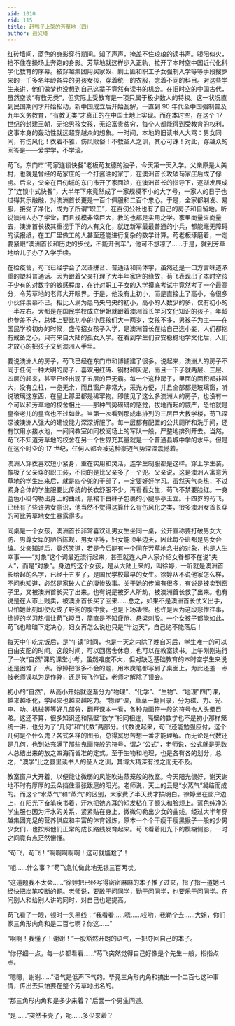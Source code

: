 ```yaml
---
aid: 1010
zid: 115
title: 赶鸭子上架的芳草地（四）
author: 聂义峰
---
```


红砖墙间，蓝色的身影穿行期间。知了声声，掩盖不住琅琅的读书声。骄阳似火，挡不住在操场上奔跑的身影。芳草地就这样步入正轨，拉开了本时空中国近代化科学化教育的序幕。被穿越集团用买家奴、剿土匪和职工子女强制入学等等手段搜罗来的一千多名年龄各异的男孩女孩，穿着统一的衣服，念着不同的科目。对这些学生来讲，他们做梦也没想到自己这辈子竟然有读书的机会。在旧时空的中国古代，虽然空谈“有教无类”，但实际上受教育是一项只属于极少数人的特权。这一状况直到民国期间才开始松动，新中国成立后开始瓦解，一直到 90 年代全中国强制普及九年义务教育，“有教无类”才真正的在中国土地上实现。而在本时空，在这个 17 世纪的封建王朝，无论男孩女孩，无论富贵贫穷，每个人都能得到受教育的权利，这事本身的轰动性就远超穿越众的想象。一时间，本地的旧读书人大骂：男女同间，有伤风化！衣着不雅，伤风败俗！不教圣人之训，其心可诛！对此，穿越众的回答是——爱学学，不学滚。

苟飞，东门市“苟家连锁快餐”老板苟友德的独子，今天第一天入学。父亲原是大美村，也就是曾经的苟家庄的一个打酱油的家丁，在澳洲首长攻破苟家庄后成了俘虏。后来，父亲在百仞城的东门市开了家面馆，在澳洲首长的指导下，逐渐发展成了“连锁中式快餐”，大半年下来竟然成了一家规模不小的大字号，一家人的日子也过得其乐融融，对澳洲首长更是一百个佩服和二百个忠心。于是，全家都剃发、易服，接受了净化，成为了所谓“职工”，在百仞公社也有了自己的房子和自留地。听说澳洲人办了学堂，而且规模非常巨大，教的也都是实用之学。家里商量来商量去，澳洲首长极其重视手下的人有文化，就连新军最最普通的小兵，都能毫无障碍的读报纸，在工厂里做工的人甚至还能进行复杂的数学计算。苟老板琢磨着，一定要紧跟“澳洲首长和历史的步伐，不能开倒车”，他可不想凉了……于是，就到芳草地给儿子办了入学手续。

在检疫营，苟飞已经学会了汉语拼音、普通话和简体字，虽然还是一口方言味道浓重的塑料普通话。因为跟着父亲打理了大半年家店的缘故，苟飞表现出了本时空孩子少有的对数字的敏感程度，在针对职工子女的入学摸底考试中竟然考了一个最高分，令芳草地的老师大开眼界。于是，他没有上初小，而是直接上了高小，令很多小伙伴羡慕不已。相比人满为患乌央乌央的初小，高小的人数少的多，仅有初小的一半左右。大都是在国民学校成立伊始就跟着澳洲首长学习文化知识的孩子，年龄也参差不齐，总体上要比初小的小屁孩们大一两岁，女孩不多，男孩子为主——在国民学校初办的时候，盛传招女孩子入学，是澳洲首长在给自己选小妾，人们都抱有戒备之心，只有来自大陆的孤女入学。在看到学生们安安稳稳地学文化后，人们才放心的把孩子交到澳洲人手里。

要说澳洲人的房子，苟飞已经在东门市和博铺建了很多。说起来，澳洲人的房子不同于任何一种大明的房子，喜欢用红砖、钢材和灰泥，而且一下子就两层、三层、四层的起来，甚至已经出现了五层的巨无霸。每一个这种房子，里面的面积都非常大，没有立柱，一览无余，而且窗户非常大，采光方便，并且全部都是玻璃窗，听说玻璃这东西，在皇上那里都是稀罕物。即使见了这么多澳洲人的房子，也没有一个可以和芳草地的校舍相比——那种气势磅礴的感觉，拔地而起的威严，恐怕就是皇帝老儿的皇宫也不过如此。当第一次看到那成串排列的三层巨大教学楼，苟飞深深被澳洲人强大的建设能力深深折服了。每一层都有配置的公共厕所和洗手间，还有饮用水接水池，一间间教室如同校阅场上的军队一般，严整地排列开去。当然，苟飞不知道芳草地的校舍在另一个世界充其量就是一个普通县城中学的水平。但是在这个时空的 17 世纪，任何人都会被这种豪迈气势深深震撼着。

澳洲人穿衣喜欢短小紧身，重在实用和灵活，连学生制服都是这样。穿上学生装，像极了父亲穿的职工装，不同的是比父亲多了一个兜。父亲说，这是澳洲人寓意芳草地的学生出来后，就是四个兜的干部了，一定要好好学习。虽然天气炎热，不过紧身合体的学生服要比传统的长衣舒服不少。再看看女生，苟飞不禁要脸红。一身蓝色小褂勾勒出身上的曲线，黑裙下白袜子包裹的小腿亭亭玉立。十四岁的苟飞，已经有了些许男女意识，他当然不觉得这算什么有伤风化之类，很多澳洲女首长穿的可比芳草地女生暴露得多。

同桌是一个女孩，澳洲首长非常喜欢让男女生坐同一桌，公开宣称要打破男女大防、男尊女卑的陋俗陈规，男女平等，妇女能顶半边天，因此每个班都是男女合编。父亲知道后，竟然笑道，若是今后能有一个同在芳草地念书的对象，也是人生幸事——“对象”这个词最近流行起来，甚至就连大户人家介绍女眷都不在说“夫人”，而是“对象”。身边的这个女孩，是从大陆上来的，叫徐婷，一听就是澳洲首长给起的名字，已经十五岁了，是国民学校最早的女生。徐婷从不说他家怎么样，不问也知道，必然是家破人亡的凄惨故事。关于她的传闻有很多，有说是被卖到窑子里，又被澳洲首长买了出来。也有说是被歹人所劫，被澳洲首长救了出来。也有说是在人市上贱卖，被澳洲首长买了回来……总之，如果不是澳洲首长仗义出手，只怕她此刻即使没成了野狗的腹中食，也是下场凄惨。也许是因为这段悲惨往事，徐婷的学习热情让苟飞瞠目，简直是不知疲倦、悬梁刺股。一个女孩子都能如此，苟飞也暗暗下定决心，妇女再怎么说也只是“半边天”，自己绝不能落后！

每天中午吃完饭后，是“午读”时间，也是一天之内除了晚自习后，学生唯一的可以自由支配的时间。这段时间，可以回宿舍休息，也可以在教室读书。上午刚刚进行了一次“自然”课的课堂小考，虽然难度不大，但对缺乏基础教育的本时空学生来说还是困难了一点。徐婷把很多不会的题，用木炭笔都写到了桌面上，为此还差一点被老师误以为是作弊，还是苟飞作证，老师才解除了误会。

初小的“自然”，从高小开始就逐渐分为“物理”、“化学”、“生物”、“地理”四门课，越来越细化，学起来也越来越吃力。“物理”课，草草一翻目录，分为磁、力、光、电、功、机械等等好几部分，翻开课本一看，各种鬼画符一般的符号令人头晕目眩。这还不算，很多知识还和隔壁“数学”相同相连，隔壁的数学也不是初小那样笼统一讲，也分为了“几何”和“代数”两部分。代数说起来，苟飞还能勉强应付，这个几何是个什么鬼？各式各样的图形，总得冥思苦想一番才能理解。而无论是代数还是几何，也到处充满了那些鬼画符般的符号，谓之“公式”，老师说，公式就是无数人总结出来的放之四海而皆准的定式。至于生物和地理，也是各有各的划分，总之，“澳学”比之县里读书人的圣人之训，其博大精深有过之而无不及。

教室窗户大开着，以便能让微弱的风能吹进蒸笼般的教室。今天阳光很好，谢天谢地不时有厚厚的云朵挡住嚣张跋扈的阳光。老师说，天上的云是“水蒸气”凝结而成的。而这个“水蒸气”和“蒸汽”的区别，大家费了半天劲才搞明白。徐婷坐在窗户边上，在阳光下奋笔疾书着，汗水把她齐耳的短发粘在了额头和脸颊上。蓝色纯净的学生服也因为汗水的关系，紧紧贴在身上，微微勾勒出少女的曲线。经过大半年穿越集团充足的营养供应和丰富的体育锻炼，原本一个个干瘦干瘦黑猴子一般的少男少女们，也按照他们正常的成长路线发育起来。苟飞看着阳光下的模糊侧影，一时之间竟有点茫然懵懂。

“苟飞，苟飞！”啊啊啊啊啊！这可就尴尬了！

“呃……什么事？”苟飞急忙做此地无银三百两状。

“这道题我不太会……”徐婷把已经写得密密麻麻的本子推了过来，指了指一道她已经快把炭笔咬断的题。老师说，要敢于问同学，勤于问同学，也要乐于问同学。在问别人和给别人讲的同时，对自己也是提高。

苟飞看了一眼，顿时一头黑线：“我看看……嗯……哎哟，我勒个去……大姐，你们家三角形内角和是二百七啊？你这……”

“啊啊！我懂了！谢谢！”一股豁然开朗的语气，一把夺回自己的本子。

“你仔细一点，每一步都看看……”苟飞突然觉得自己好像是个先生一般，指指点点。

“嗯嗯，谢谢……”语气是低声下气的。毕竟三角形内角和搞出一个二百七这种事情，传出去只怕要在整个芳草地出名的。

“那三角形内角和是多少来着？”后面一个男生问道。

“是……”突然卡壳了，呃……多少来着？
